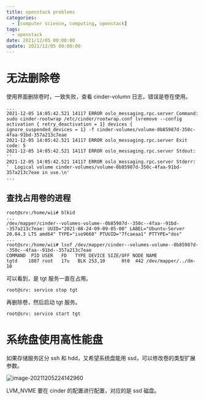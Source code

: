 ```yaml
---
title: openstack problems
categories:  
  - [computer science, computing, openstack]
tags:
  - openstack
date: 2021/12/05 00:00:00
update: 2021/12/05 00:00:00
---
```


# 无法删除卷

使用界面删除卷时，一致失败，查看 cinder-volumn 日志，错误是卷在使用。

```shell
...
2021-12-05 14:05:42.521 14117 ERROR oslo_messaging.rpc.server Command: sudo cinder-rootwrap /etc/cinder/rootwrap.conf lvremove --config activation { retry_deactivation = 1} devices { ignore_suspended_devices = 1} -f cinder-volumes/volume-0b85987d-350c-4faa-91bd-357a213c7eae
2021-12-05 14:05:42.521 14117 ERROR oslo_messaging.rpc.server Exit code: 5
2021-12-05 14:05:42.521 14117 ERROR oslo_messaging.rpc.server Stdout: ''
2021-12-05 14:05:42.521 14117 ERROR oslo_messaging.rpc.server Stderr: '  Logical volume cinder-volumes/volume-0b85987d-350c-4faa-91bd-357a213c7eae in use.\n'
...
```

## 查找占用卷的进程

```shell
root@srv:/home/wii# blkid
...
/dev/mapper/cinder--volumes-volume--0b85987d--350c--4faa--91bd--357a213c7eae: UUID="2021-08-24-09-09-05-00" LABEL="Ubuntu-Server 20.04.3 LTS amd64" TYPE="iso9660" PTUUID="7fcaeaa1" PTTYPE="dos"
...
root@srv:/home/wii# lsof /dev/mapper/cinder--volumes-volume--0b85987d--350c--4faa--91bd--357a213c7eae
COMMAND  PID USER   FD   TYPE DEVICE SIZE/OFF NODE NAME
tgtd    1887 root   17u   BLK 253,10      0t0  442 /dev/mapper/../dm-10
```

可以看到，是 tgt 服务一直在占用。

```shell
root@srv: service stop tgt
```

再删除卷，然后启动 tgt 服务。

```shell
root@srv: service start tgt
```

# 系统盘使用高性能盘

如果存储服务区分 ssh 和 hdd，又希望系统盘能用 ssd，可以修改卷的类型扩展参数。

![image-20211205224142960](problems/image-20211205224142960.png)

LVM_NVME 要在 cinder 的配置进行配置，对应的是 ssd 磁盘。